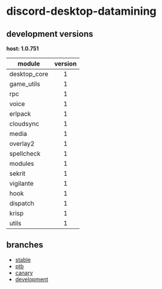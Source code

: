 # discord-desktop-datamining

## development versions

**host: 1.0.751**

| module | version |
| ------ | :-----: |
| desktop_core | 1 |
| game_utils | 1 |
| rpc | 1 |
| voice | 1 |
| erlpack | 1 |
| cloudsync | 1 |
| media | 1 |
| overlay2 | 1 |
| spellcheck | 1 |
| modules | 1 |
| sekrit | 1 |
| vigilante | 1 |
| hook | 1 |
| dispatch | 1 |
| krisp | 1 |
| utils | 1 |

## branches

- [stable](https://github.com/OpenAsar/discord-desktop-datamining/tree/stable)
- [ptb](https://github.com/OpenAsar/discord-desktop-datamining/tree/ptb)
- [canary](https://github.com/OpenAsar/discord-desktop-datamining/tree/canary)
- [development](https://github.com/OpenAsar/discord-desktop-datamining/tree/development)